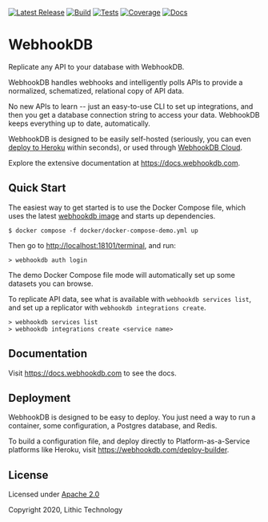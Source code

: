 [![Latest Release](https://img.shields.io/github/v/release/webhookdb/webhookdb?color=blue&sort=semver)](https://github.com/webhookdb/webhookdb/releases/latest)
[![Build](https://github.com/webhookdb/webhookdb/actions/workflows/deploy-dockerhub.yml/badge.svg)](https://hub.docker.com/r/webhookdb/webhookdb/tags)
[![Tests](https://github.com/webhookdb/webhookdb/actions/workflows/backend-checks.yml/badge.svg)](https://github.com/webhookdb/webhookdb/actions/workflows/backend-checks.yml)
[![Coverage](https://codecov.io/gh/webhookdb/webhookdb/graph/badge.svg?token=TQUCNZ8ESF)](https://codecov.io/gh/webhookdb/webhookdb)
[![Docs](https://img.shields.io/badge/docs-purple)](https://docs.webhookdb.com)

# WebhookDB

Replicate any API to your database with WebhookDB.

WebhookDB handles webhooks and intelligently polls APIs to provide
a normalized, schematized, relational copy of API data.

No new APIs to learn -- just an easy-to-use CLI to set up integrations,
and then you get a database connection string to access your data.
WebhookDB keeps everything up to date, automatically.

WebhookDB is designed to be easily self-hosted (seriously, you can even
[deploy to Heroku](https://docs.webhookdb.com/docs/operating-webhookdb/deploy-heroku) within seconds),
or used through [WebhookDB Cloud](https://webhookdb.com).

Explore the extensive documentation at <https://docs.webhookdb.com>.

## Quick Start

The easiest way to get started is to use the Docker Compose file,
which uses the latest [webhookdb image](https://hub.docker.com/repository/docker/webhookdb/webhookdb/general)
and starts up dependencies.

```
$ docker compose -f docker/docker-compose-demo.yml up 
```

Then go to <http://localhost:18101/terminal>, and run:

```
> webhookdb auth login
```

The demo Docker Compose file mode will automatically set up some datasets you can browse.

To replicate API data, see what is available with `webhookdb services list`,
and set up a replicator with `webhookdb integrations create`.

```
> webhookdb services list
> webhookdb integrations create <service name>
```

## Documentation

Visit <https://docs.webhookdb.com> to see the docs.

## Deployment

WebhookDB is designed to be easy to deploy. You just need a way to run a container,
some configuration, a Postgres database, and Redis.

To build a configuration file, and deploy directly to Platform-as-a-Service platforms like Heroku,
visit <https://webhookdb.com/deploy-builder>.

## License

Licensed under [Apache 2.0](/webhookdb/webhookdb/blob/main/LICENSE)

Copyright 2020, Lithic Technology
